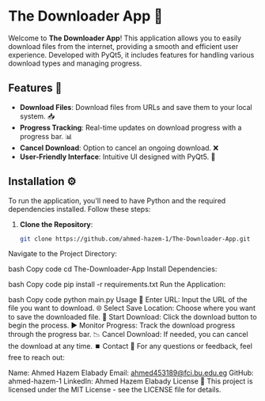# The Downloader App 🚀

Welcome to **The Downloader App**! This application allows you to easily download files from the internet, providing a smooth and efficient user experience. Developed with PyQt5, it includes features for handling various download types and managing progress.

## Features 🌟

- **Download Files**: Download files from URLs and save them to your local system. 📥
- **Progress Tracking**: Real-time updates on download progress with a progress bar. 📊
- **Cancel Download**: Option to cancel an ongoing download. ❌
- **User-Friendly Interface**: Intuitive UI designed with PyQt5. 🎨

## Installation ⚙️

To run the application, you'll need to have Python and the required dependencies installed. Follow these steps:

1. **Clone the Repository**:

   ```bash
   git clone https://github.com/ahmed-hazem-1/The-Downloader-App.git
Navigate to the Project Directory:

bash
Copy code
cd The-Downloader-App
Install Dependencies:

bash
Copy code
pip install -r requirements.txt
Run the Application:

bash
Copy code
python main.py
Usage 📖
Enter URL: Input the URL of the file you want to download. 🌐
Select Save Location: Choose where you want to save the downloaded file. 📁
Start Download: Click the download button to begin the process. ▶️
Monitor Progress: Track the download progress through the progress bar. 📉
Cancel Download: If needed, you can cancel the download at any time. ⏹️
Contact 💬
For any questions or feedback, feel free to reach out:

Name: Ahmed Hazem Elabady
Email: ahmed453189@fci.bu.edu.eg
GitHub: ahmed-hazem-1
LinkedIn: Ahmed Hazem Elabady
License 📜
This project is licensed under the MIT License - see the LICENSE file for details.
